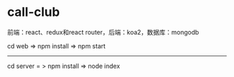 # call-club
前端：react、redux和react router，后端：koa2，数据库：mongodb

cd web => npm install => npm start
****
cd server = > npm install => node index
